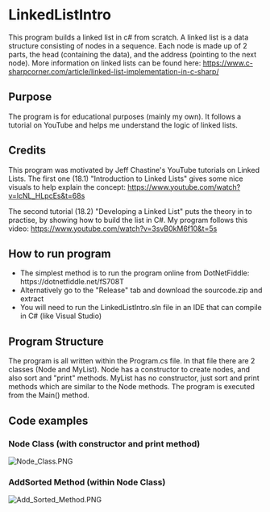 # LinkedListIntro

This program builds a linked list in c# from scratch. A linked list is a data 
structure consisting of nodes in a sequence. Each node is made up of 2 parts, the head (containing the data), and the address (pointing to the next node). More information on linked lists can be found here:
https://www.c-sharpcorner.com/article/linked-list-implementation-in-c-sharp/

## Purpose

The program is for educational purposes (mainly my own). It follows a tutorial on YouTube and helps me understand the logic of linked lists.

## Credits

This program was motivated by Jeff Chastine's YouTube tutorials on Linked Lists. The first one (18.1) "Introduction to Linked Lists" gives some nice visuals to help explain the concept:
https://www.youtube.com/watch?v=lcNL_HLpcEs&t=68s

The second tutorial (18.2) "Developing a Linked List" puts the theory in to practise, by showing how to build the list in C#. My program follows this video:
https://www.youtube.com/watch?v=3svB0kM6f10&t=5s

## How to run program

<ul>
  <li>The simplest method is to run the program online from DotNetFiddle: https://dotnetfiddle.net/fS708T</li>
  <li>Alternatively go to the "Release" tab and download the sourcode.zip and extract</li>
  <li>You will need to run the LinkedListIntro.sln file in an IDE that can compile in C# (like Visual Studio)</li>
</ul>

## Program Structure

The program is all written within the Program.cs file. In that file there are 2 classes (Node and MyList). Node has a constructor to create nodes, and also sort and "print" methods. MyList has no constructor, just sort and print methods which are similar to the Node methods. The program is executed from the Main() method.

## Code examples

### Node Class (with constructor and print method)

![Node_Class.PNG](https://gamblepants.github.io/img/Node_Class.PNG)

### AddSorted Method (within Node Class)

![Add_Sorted_Method.PNG](https://gamblepants.github.io/img/Add_Sorted_Method.PNG)
